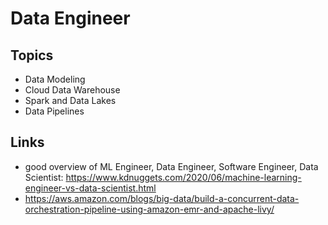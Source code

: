 # Data Engineer

## Topics
* Data Modeling
* Cloud Data Warehouse
* Spark and Data Lakes
* Data Pipelines

## Links
* good overview of ML Engineer, Data Engineer, Software Engineer, Data Scientist: https://www.kdnuggets.com/2020/06/machine-learning-engineer-vs-data-scientist.html
* https://aws.amazon.com/blogs/big-data/build-a-concurrent-data-orchestration-pipeline-using-amazon-emr-and-apache-livy/
